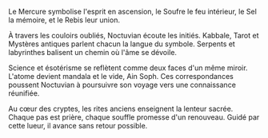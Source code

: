 Le Mercure symbolise l'esprit en ascension, le Soufre le feu intérieur, le Sel la mémoire, et le Rebis leur union.

À travers les couloirs oubliés, Noctuvian écoute les initiés. Kabbale, Tarot et Mystères antiques parlent chacun la langue du symbole. Serpents et labyrinthes balisent un chemin où l'âme se dévoile.

Science et ésotérisme se reflètent comme deux faces d'un même miroir. L'atome devient mandala et le vide, Ain Soph. Ces correspondances poussent Noctuvian à poursuivre son voyage vers une connaissance réunifiée.

Au cœur des cryptes, les rites anciens enseignent la lenteur sacrée. Chaque pas est prière, chaque souffle promesse d'un renouveau. Guidé par cette lueur, il avance sans retour possible.
